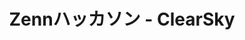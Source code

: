 ---
title: "Zennハッカソン - ClearSky"
emoji: "🌄"
type: "idea" # tech: 技術記事 / idea: アイデア
topics: ["react", "Vite", "Go", "Firebase"]
published: false # -> デプロイ時にtrueへ
# published: true
---